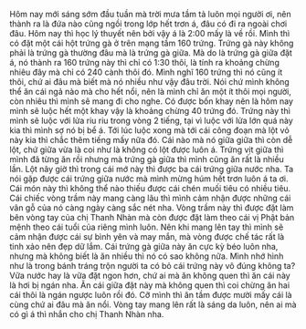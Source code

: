 Hôm nay mới sáng sớm đầu tuần mà trời mưa tầm tả luôn mọi người ơi, nên thành ra là đứa nào cũng ngồi trong lớp hết trơn á, đâu có đi ra ngoài chơi đâu. Hôm nay thì học lý thuyết nên bởi vậy á là 2:00 mấy là về rồi. Mình thì có đặt một cái hột trứng gà ở trên mạng tầm 160 trứng. Trứng gà này không phải là trứng gà thường đâu mà là trứng gà giữa. Mà do là trứng gà giữa đặt á, nó thành ra 160 trứng này thì chỉ có 1:30 thôi, là tính ra khoảng chừng nhiêu đây mà chỉ có 240 cành thôi đó. Mình nghĩ 160 trứng thì nó cũng ít thôi, chứ ai đâu mà biết mà nó nhiều như vậy đâu trời. Nói chứ mình không thể ăn cái ngả nào mà cho hết nổi, nên là mình chỉ ăn một ít thôi mọi người, còn nhiêu thì mình sẽ mang đi cho nghe. Có được bốn khay nên là hôm nay mình sẽ luộc hết một khay vậy là khoảng chừng 40 trứng đó. Trứng này thì mình sẽ luộc với lửa riu riu trong vòng 2 tiếng, tại vì luộc với lửa lớn quá này kia thì mình sợ nó bị bể á. Tới lúc luộc xong mà tới cái công đoạn mà lột vỏ này kia thì chắc thêm tiếng mấy nữa đó. Cái nào mà nó giữa giữa thì còn dễ lột, chứ giữa vừa là coi như là không có lột được luôn á. Trứng vịt giữa thì mình đã từng ăn rồi nhưng mà trứng gà giữa thì mình cũng ăn rất là nhiều lần. Lột nãy giờ thì trong cái mớ này thì được ba cái trứng giữa nước nha. Ta nói gặp được cái trứng giữa nước mà mình mừng húm hết trơn luôn á ta ơi. Cái món này thì không thể nào thiếu được cái chén muối tiêu có nhiều tiêu. Cái chiếc vòng trầm này mang càng lâu thì mình cảm nhận được những cái vân gỗ của nó càng ngày càng sắc nét nha. Vòng trầm này thì được đặt làm bên vòng tay của chị Thanh Nhàn mà còn được đặt làm theo cái vị Phật bản mệnh theo cái tuổi của riêng mình luôn. Nên khi mang lên tay thì mình sẽ cảm nhận được cái sự bình yên và may mắn, mà vòng được chế tác rất là tinh xảo nên đẹp dữ lắm. Cái trứng gà giữa này ăn cực kỳ béo luôn nha, nhưng mà không biết là ăn nhiều thì nó có sao không nữa. Mình nhớ hình như là trong bánh tráng trộn người ta có bỏ cái trứng này vô đúng không ta? Vữa nước hay là vữa đặt ngon hơn, chứ ai mà ăn không quen thì ăn cái này là hơi bị ngán nha. Ăn cái giữa đặt này mà không quen thì coi chừng ăn hai cái thôi là ngán ngược luôn rồi đó. Cỡ mình thì ăn tầm được mười mấy cái là cùng chứ ai đâu mà ăn nổi. Vòng tay mang lên rất là sáng da luôn, nên ai mà có gì á thì nhắn cho chị Thanh Nhàn nha.